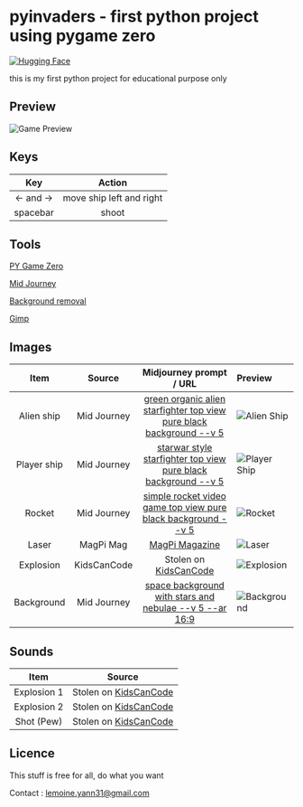# pyinvaders - first python project using pygame zero

[![Hugging Face](https://img.shields.io/badge/%F0%9F%A4%97%20Hugging%20Face-blue)](https://github.com/lemoine-yann)

this is my first python project for educational purpose only

## Preview

![Game Preview](https://s3.eu-west-1.amazonaws.com/lemoine.yann/github/pyinvaders/preview_08052023.png)

## Keys

|    Key    |          Action          |
|:---------:|:------------------------:|
| <- and -> | move ship left and right |
| spacebar  |          shoot           |

## Tools
[PY Game Zero](https://pgzero-french.readthedocs.io)

[Mid Journey](https://www.midjourney.com/app/)

[Background removal](https://hotpot.ai/remove-background)

[Gimp](https://www.gimp.org/)

## Images

|    Item     |    Source    |                                         Midjourney prompt / URL                                          | Preview                                                                                                 |
|:-----------:|:------------:|:--------------------------------------------------------------------------------------------------------:|:--------------------------------------------------------------------------------------------------------|
| Alien ship  | Mid Journey  | [green organic alien starfighter top view pure black background --v 5 ](https://www.midjourney.com/app/) | ![Alien Ship](https://s3.eu-west-1.amazonaws.com/lemoine.yann/github/pyinvaders/alienship.png)          |
| Player ship | Mid  Journey |    [starwar style starfighter top view pure black background --v 5](https://www.midjourney.com/app/)     | ![Player Ship](https://s3.eu-west-1.amazonaws.com/lemoine.yann/github/pyinvaders/playership.png)        |
|   Rocket    | Mid Journey  |     [simple rocket video game top view pure black background --v 5](https://www.midjourney.com/app/)     | ![Rocket](https://s3.eu-west-1.amazonaws.com/lemoine.yann/github/pyinvaders/rocket.png)                 |
|    Laser    | MagPi Mag    |                             [MagPi Magazine](https://magpi.raspberrypi.com)                              | ![Laser](https://s3.eu-west-1.amazonaws.com/lemoine.yann/github/pyinvaders/laser.png)                   |
|  Explosion  | KidsCanCode  |                             Stolen on [KidsCanCode](https://kidscancode.org)                             | ![Explosion](https://s3.eu-west-1.amazonaws.com/lemoine.yann/github/pyinvaders/regularExplosion02.png)  |
| Background  | Mid Journey  |        [space background with stars and nebulae --v 5 --ar 16:9](https://www.midjourney.com/app/)        | ![Background](https://s3.eu-west-1.amazonaws.com/lemoine.yann/github/pyinvaders/background-preview.png) |

## Sounds

|    Item     |                     Source                       |
|:-----------:|:------------------------------------------------:|
| Explosion 1 | Stolen on [KidsCanCode](https://kidscancode.org) |
| Explosion 2 | Stolen on [KidsCanCode](https://kidscancode.org) |
| Shot (Pew)  | Stolen on [KidsCanCode](https://kidscancode.org) |


## Licence

This stuff is free for all, do what you want

Contact : [lemoine.yann31@gmail.com](mailto:lemoine.yann31@gmail.com)
